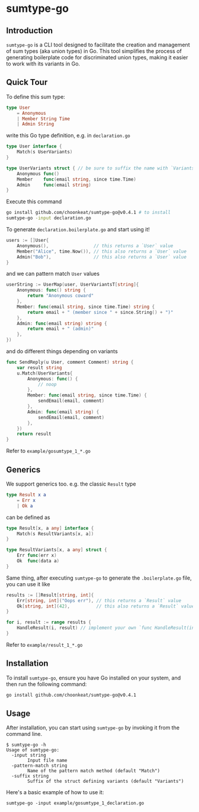 # sumtype-go

## Introduction

`sumtype-go` is a CLI tool designed to facilitate the creation and management of sum types (aka union types) in Go. This tool simplifies the process of generating boilerplate code for discriminated union types, making it easier to work with its variants in Go.

## Quick Tour

To define this sum type:

```elm
type User
    = Anonymous
    | Member String Time
    | Admin String
```

write this Go type definition, e.g. in `declaration.go`

```go
type User interface {
	Match(s UserVariants)
}

type UserVariants struct { // be sure to suffix the name with `Variants`
	Anonymous func()
	Member    func(email string, since time.Time)
	Admin     func(email string)
}
```

Execute this command

```sh
go install github.com/choonkeat/sumtype-go@v0.4.1 # to install
sumtype-go -input declaration.go
```

To generate `declaration.boilerplate.go` and start using it!

```go
users := []User{
	Anonymous(),                 // this returns a `User` value
	Member("Alice", time.Now()), // this also returns a `User` value
	Admin("Bob"),                // this also returns a `User` value
}
```

and we can pattern match `User` values

```go
userString := UserMap(user, UserVariantsT[string]{
	Anonymous: func() string {
		return "Anonymous coward"
	},
	Member: func(email string, since time.Time) string {
		return email + " (member since " + since.String() + ")"
	},
	Admin: func(email string) string {
		return email + " (admin)"
	},
})
```

and do different things depending on variants

```go
func SendReply(u User, comment Comment) string {
	var result string
	u.Match(UserVariants{
		Anonymous: func() {
			// noop
		},
		Member: func(email string, since time.Time) {
			sendEmail(email, comment)
		},
		Admin: func(email string) {
			sendEmail(email, comment)
		},
	})
	return result
}
```

Refer to `example/gosumtype_1_*.go`

## Generics

We support generics too. e.g. the classic `Result` type

```elm
type Result x a
    = Err x
    | Ok a
```

can be defined as

```go
type Result[x, a any] interface {
	Match(s ResultVariants[x, a])
}

type ResultVariants[x, a any] struct {
	Err func(err x)
	Ok  func(data a)
}
```

Same thing, after executing `sumtype-go` to generate the `.boilerplate.go` file, you can use it like

```go
results := []Result[string, int]{
	Err[string, int]("Oops err"), // this returns a `Result` value
	Ok[string, int](42),          // this also returns a `Result` value
}

for i, result := range results {
	HandleResult(i, result) // implement your own `func HandleResult(int, Result[string, int])`
}
```

Refer to `example/result_1_*.go`

## Installation

To install `sumtype-go`, ensure you have Go installed on your system, and then run the following command:

```sh
go install github.com/choonkeat/sumtype-go@v0.4.1
```

## Usage

After installation, you can start using `sumtype-go` by invoking it from the command line.

```
$ sumtype-go -h
Usage of sumtype-go:
  -input string
    	Input file name
  -pattern-match string
    	Name of the pattern match method (default "Match")
  -suffix string
    	Suffix of the struct defining variants (default "Variants")
```

Here's a basic example of how to use it:

```
sumtype-go -input example/gosumtype_1_declaration.go
```
